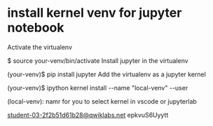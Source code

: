# install kernel venv for jupyter notebook
Activate the virtualenv

$ source your-venv/bin/activate
Install jupyter in the virtualenv

(your-venv)$ pip install jupyter
Add the virtualenv as a jupyter kernel

(your-venv)$ ipython kernel install --name "local-venv" --user

(local-venv): namr for you to select kernel in vscode or jupyterlab

student-03-2f2b51d61b28@qwiklabs.net
epkvuS6Uyytt
